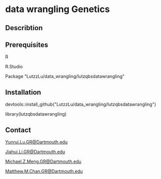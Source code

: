 # data wrangling Genetics

## Describtion


## Prerequisites
R

R.Studio

Package "LutzzLu/data_wrangling/lutzqbsdatawrangling"

## Installation
devtools::install_github("LutzzLu/data_wrangling/lutzqbsdatawrangling")

library(lutzqbsdatawrangling)

## Contact
Yunrui.Lu.GR@Dartmouth.edu

Jiahui.Li.GR@Dartmouth.edu

Michael.Z.Meng.GR@Dartmouth.edu

Matthew.M.Chan.GR@Dartmouth.edu
